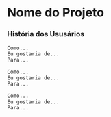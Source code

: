 # Nome do Projeto

### História dos Ususários

```
Como...
Eu gostaria de...
Para...
```

```
Como...
Eu gostaria de...
Para...
```

```
Como...
Eu gostaria de...
Para...
```
